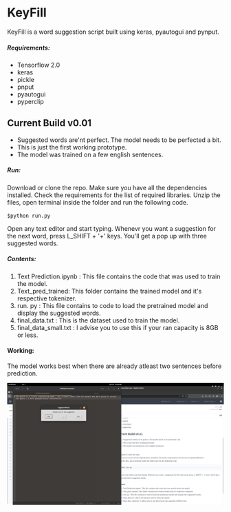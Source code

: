 # KeyFill

KeyFill is a word suggestion script built using keras, pyautogui and pynput.

##### Requirements:
  - Tensorflow 2.0
  - keras
  - pickle
  - pnput
  - pyautogui
  - pyperclip

## Current Build v0.01

  - Suggested words are'nt perfect. The model needs to be perfected a bit.
  - This is just the first working prototype.
  - The model was trained on a few english sentences.
 
##### Run: 
Download or clone the repo. 
Make sure you have all the dependencies installed. Check the requirements for the list of required libraries.
Unzip the files, open terminal inside the folder and run the following code.
``` 
$python run.py
```
Open any text editor and start typing. Whenevr you want a suggestion for the next word, press L_SHIFT + '+' keys. You'll get a pop up with three suggested words.

##### Contents:
1. Text Prediction.ipynb  : This file contains the code that was used to train the model. 
2. Text_pred_trained: This folder contains the trained model and it's respective tokenizer.
3. run. py :  This file contains to code to load the pretrained model and display the suggested words.
4. final_data.txt : This is the dataset used to train the model. 
5. final_data_small.txt : I advise you to use this if your ran capacity is 8GB or less. 

#### Working:
The model works best when there are already atleast two sentences before prediction.

![Alt text](https://github.com/santoshdkolur/KeyFill/blob/master/assets/Working.png)

